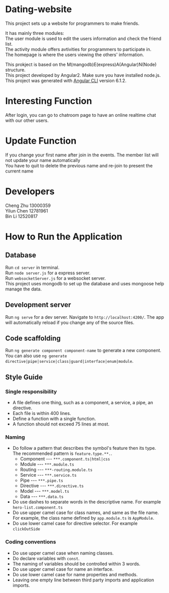 # Dating-website
This project sets up a website for programmers to make friends. 

It has mainly three modules:</br>
The user module is used to edit the users information and check the friend list.</br>
The activity module offers avtivities for programmers to participate in.</br>
The homepage is where the users viewing the others' information.</br>

This prokject is based on the M(mangodb)E(express)A(Angular)N(Node) structure.</br>
This project developed by Angular2. Make sure you have installed node.js.</br>
This project was generated with [Angular CLI](https://github.com/angular/angular-cli) version 6.1.2.

# Interesting Function
After login, you can go to chatroom page to have an online realtime chat with our other users.

# Update Function
If you change your first name after join in the events. The member list will not update your name automatically</br>
You have to quit to delete the previous name and re-join to present the current name</br>

# Developers

Cheng Zhu 13000359</br>
Yilun Chen 12781961</br>
Bin Li 12520817</br>

# How to Run the Application</br>
## Database
Run `cd server` in terminal.</br>
Run `node server.js` for a express server.</br>
Run `websocketServer.js` for a websocket server.</br>
This project uses mongodb to set up the database and uses mongoose help manage the data.</br>

## Development server

Run `ng serve` for a dev server. Navigate to `http://localhost:4200/`. The app will automatically reload if you change any of the source files.

## Code scaffolding

Run `ng generate component component-name` to generate a new component. You can also use `ng generate directive|pipe|service|class|guard|interface|enum|module`.


## Style Guide
### Single responsibility
* A file defines one thing, such as a component, a service, a pipe, an directive.
* Each file is within 400 lines.
* Define a function with a single function.
* A function should not exceed 75 lines at most.
### Naming
* Do follow a pattern that describes the symbol's feature then its type. The recommended pattern is `feature.type.**.`.
  * Component ---   `***.component.ts|html|css`
  * Module ---   `***.module.ts`
  * Routing ---   `***-routing.module.ts`
  * Service ---   `***.service.ts`
  * Pipe ---   `***.pipe.ts`
  * Directive ---   `***.directive.ts`
  * Model ---   `***.model.ts`
  * Data ---   `***.data.ts`
* Do use dashes to separate words in the descriptive name. For example `hero-list.component.ts` 
* Do use upper camel case for class names, and same as the file name.
For example, the class name defined by `app.module.ts` is `AppModule`.<br/>
* Do use lower camel case for directive selector. For example `clickOutSide`
### Coding conventions
* Do use upper camel case when naming classes.
* Do declare variables with `const`.
* The naming of variables should be controlled within 3 words.
* Do use upper camel case for name an interface.
* Do use lower camel case for name properties and methods.
* Leaving one empty line between third party imports and application imports.



  




